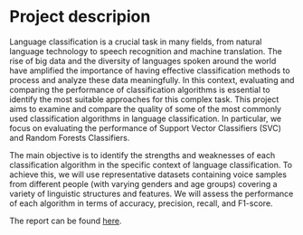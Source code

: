 # Project descripion
Language classification is a crucial task in many fields, from natural language technology to speech recognition and machine translation. The rise of big data and the diversity of languages spoken around
the world have amplified the importance of having effective classification methods to process and analyze these data meaningfully.
In this context, evaluating and comparing the performance of classification algorithms is essential to identify the most suitable approaches for this complex task. This project aims to examine and compare the
quality of some of the most commonly used classification algorithms in language classification. In particular, we focus on evaluating the performance of Support Vector Classifiers (SVC) and Random Forests
Classifiers.

The main objective is to identify the strengths and weaknesses of each classification algorithm in the specific context of language classification. 
To achieve this, we will use representative datasets containing voice samples from different people (with varying genders and age groups) covering a variety of linguistic structures and features. 
We will assess the performance of each algorithm in terms of accuracy, precision, recall, and F1-score.

The report can be found [here](https://github.com/Gonxped31/Projet-STT-3795/blob/f5a762d6fd744ce1d8f54d5a96968f189bd3b2f7/Report.pdf).
